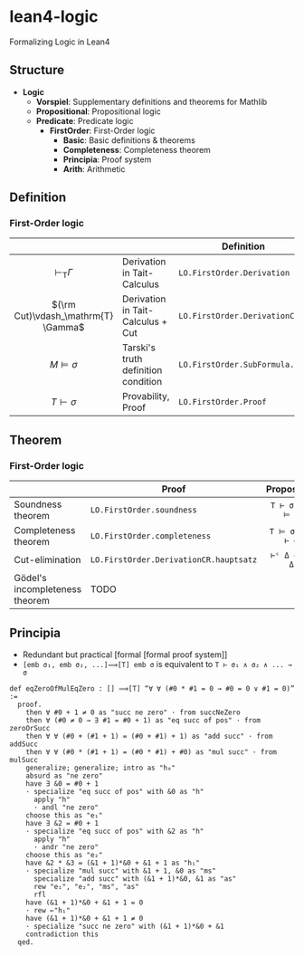 # lean4-logic
Formalizing Logic in Lean4

## Structure
- **Logic**
  - **Vorspiel**: Supplementary definitions and theorems for Mathlib
  - **Propositional**: Propositional logic
  - **Predicate**: Predicate logic
    - **FirstOrder**: First-Order logic
      - **Basic**: Basic definitions & theorems
      - **Completeness**: Completeness theorem
      - **Principia**: Proof system
      - **Arith**: Arithmetic

## Definition
### First-Order logic

|                                     |                                     | Definition                   | Notation |
| :----:                              | ----                                | ----                         | :----:   |
| $\vdash_\mathrm{T} \Gamma$          | Derivation in Tait-Calculus         |  `LO.FirstOrder.Derivation`     | `⊢ᵀ Γ`    |
| $(\rm Cut)\vdash_\mathrm{T} \Gamma$ | Derivation in Tait-Calculus + Cut   |  `LO.FirstOrder.DerivationC`     | `⊢ᶜ Γ`    |
| $M \models \sigma$                  | Tarski's truth definition condition |  `LO.FirstOrder.SubFormula.Val` | `M ⊧₁ σ` |
| $T \vdash \sigma$                   | Provability, Proof                  |  `LO.FirstOrder.Proof`          | `T ⊢ σ`  |

## Theorem
### First-Order logic

|                                | Proof                     | Proposition      | 
| ----                           |  ----                     | :----:           |
| Soundness theorem              | `LO.FirstOrder.soundness`    | `T ⊢ σ → T ⊨ σ` |
| Completeness theorem           | `LO.FirstOrder.completeness` | `T ⊨ σ → T ⊢ σ` |
| Cut-elimination                | `LO.FirstOrder.DerivationCR.hauptsatz`    | `⊢ᶜ Δ → ⊢ᵀ Δ`   |
| Gödel's incompleteness theorem | TODO                      |                  |

## Principia
- Redundant but practical [formal [formal proof system]]
- `[emb σ₁, emb σ₂, ...]⟹[T] emb σ` is equivalent to `T ⊢ σ₁ ∧ σ₂ ∧ ... → σ`

```code:eqZeroOfMulEqZero.lean
def eqZeroOfMulEqZero : [] ⟹[T] “∀ ∀ (#0 * #1 = 0 → #0 = 0 ∨ #1 = 0)” :=
  proof.
    then ∀ #0 + 1 ≠ 0 as "succ ne zero" · from succNeZero
    then ∀ (#0 ≠ 0 → ∃ #1 = #0 + 1) as "eq succ of pos" · from zeroOrSucc
    then ∀ ∀ (#0 + (#1 + 1) = (#0 + #1) + 1) as "add succ" · from addSucc 
    then ∀ ∀ (#0 * (#1 + 1) = (#0 * #1) + #0) as "mul succ" · from mulSucc
    generalize; generalize; intro as "h₀"
    absurd as "ne zero"
    have ∃ &0 = #0 + 1
    · specialize "eq succ of pos" with &0 as "h"
      apply "h"
      · andl "ne zero"
    choose this as "e₁"
    have ∃ &2 = #0 + 1
    · specialize "eq succ of pos" with &2 as "h"
      apply "h"
      · andr "ne zero"
    choose this as "e₂"
    have &2 * &3 = (&1 + 1)*&0 + &1 + 1 as "h₁"
    · specialize "mul succ" with &1 + 1, &0 as "ms"
      specialize "add succ" with (&1 + 1)*&0, &1 as "as"
      rew "e₁", "e₂", "ms", "as"
      rfl
    have (&1 + 1)*&0 + &1 + 1 = 0
    · rew ←"h₁"
    have (&1 + 1)*&0 + &1 + 1 ≠ 0
    · specialize "succ ne zero" with (&1 + 1)*&0 + &1
    contradiction this
  qed.
```